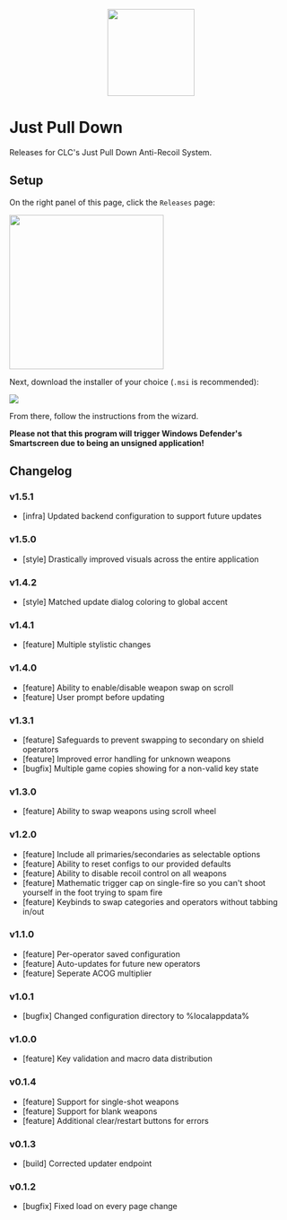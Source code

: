 <p align="center">
  <img src="https://github.com/user-attachments/assets/2b0b5dd0-0124-4b03-b62b-72da4b06cfaa" width=155>
</p>

# Just Pull Down
Releases for CLC's Just Pull Down Anti-Recoil System.

## Setup
On the right panel of this page, click the `Releases` page:

<img src="https://github.com/user-attachments/assets/e6b93b95-2432-4639-b67f-01c3c07a581c" width=275>

Next, download the installer of your choice (`.msi` is recommended):

<img src="https://github.com/user-attachments/assets/0951f95a-3fbf-43b2-8177-a9ef62358fc1">

From there, follow the instructions from the wizard.

**Please not that this program will trigger Windows Defender's Smartscreen due to being an unsigned application!**

## Changelog
### v1.5.1
- [infra] Updated backend configuration to support future updates 
### v1.5.0
- [style] Drastically improved visuals across the entire application
### v1.4.2
- [style] Matched update dialog coloring to global accent
### v1.4.1
- [feature] Multiple stylistic changes
### v1.4.0
- [feature] Ability to enable/disable weapon swap on scroll
- [feature] User prompt before updating
### v1.3.1
- [feature] Safeguards to prevent swapping to secondary on shield operators
- [feature] Improved error handling for unknown weapons
- [bugfix] Multiple game copies showing for a non-valid key state
### v1.3.0
- [feature] Ability to swap weapons using scroll wheel
### v1.2.0
- [feature] Include all primaries/secondaries as selectable options
- [feature] Ability to reset configs to our provided defaults
- [feature] Ability to disable recoil control on all weapons
- [feature] Mathematic trigger cap on single-fire so you can't shoot yourself in the foot trying to spam fire
- [feature] Keybinds to swap categories and operators without tabbing in/out
### v1.1.0
- [feature] Per-operator saved configuration
- [feature] Auto-updates for future new operators
- [feature] Seperate ACOG multiplier
### v1.0.1
- [bugfix] Changed configuration directory to %localappdata%
### v1.0.0
- [feature] Key validation and macro data distribution
### v0.1.4
- [feature] Support for single-shot weapons
- [feature] Support for blank weapons
- [feature] Additional clear/restart buttons for errors
### v0.1.3
- [build] Corrected updater endpoint
### v0.1.2
- [bugfix] Fixed load on every page change
